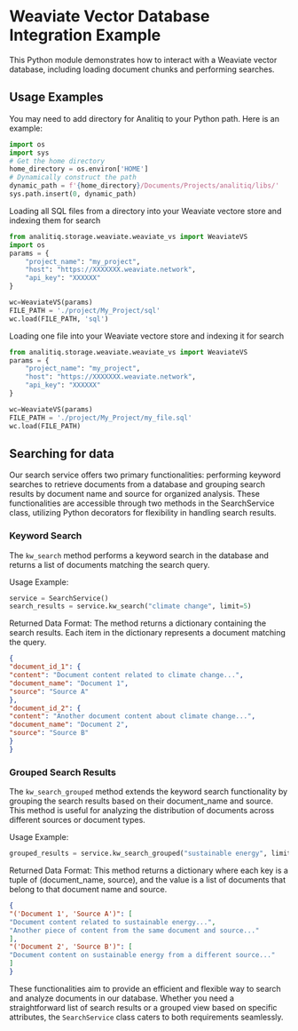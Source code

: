 # Weaviate Vector Database Integration Example

This Python module demonstrates how to interact with a Weaviate vector database, including loading document chunks and performing searches.

## Usage Examples

You may need to add directory for Analitiq to your Python path.
Here is an example:
```python
import os
import sys
# Get the home directory
home_directory = os.environ['HOME']
# Dynamically construct the path
dynamic_path = f'{home_directory}/Documents/Projects/analitiq/libs/'
sys.path.insert(0, dynamic_path)
```

Loading all SQL files from a directory into your Weaviate vectore store and indexing them for search

```python
from analitiq.storage.weaviate.weaviate_vs import WeaviateVS
import os
params = {
    "project_name": "my_project",
    "host": "https://XXXXXXX.weaviate.network",
    "api_key": "XXXXXX"
}

wc=WeaviateVS(params)
FILE_PATH = './project/My_Project/sql'
wc.load(FILE_PATH, 'sql')
```

Loading one file into your Weaviate vectore store and indexing it for search

```python
from analitiq.storage.weaviate.weaviate_vs import WeaviateVS
params = {
    "project_name": "my_project",
    "host": "https://XXXXXXX.weaviate.network",
    "api_key": "XXXXXX"
}

wc=WeaviateVS(params)
FILE_PATH = './project/My_Project/my_file.sql'
wc.load(FILE_PATH)
```

## Searching for data
Our search service offers two primary functionalities: performing keyword searches to retrieve documents from a database and grouping search results by document name and source for organized analysis. These functionalities are accessible through two methods in the SearchService class, utilizing Python decorators for flexibility in handling search results.

### Keyword Search
The `kw_search` method performs a keyword search in the database and returns a list of documents matching the search query.

Usage Example:
```python
service = SearchService()
search_results = service.kw_search("climate change", limit=5)
```
Returned Data Format:
The method returns a dictionary containing the search results. Each item in the dictionary represents a document matching the query.

```json
{
"document_id_1": {
"content": "Document content related to climate change...",
"document_name": "Document 1",
"source": "Source A"
},
"document_id_2": {
"content": "Another document content about climate change...",
"document_name": "Document 2",
"source": "Source B"
}
}
```
### Grouped Search Results
The `kw_search_grouped` method extends the keyword search functionality by grouping the search results based on their document_name and source. This method is useful for analyzing the distribution of documents across different sources or document types.

Usage Example:
```python
grouped_results = service.kw_search_grouped("sustainable energy", limit=5)
```
Returned Data Format:
This method returns a dictionary where each key is a tuple of (document_name, source), and the value is a list of documents that belong to that document name and source.

```json
{
"('Document 1', 'Source A')": [
"Document content related to sustainable energy...",
"Another piece of content from the same document and source..."
],
"('Document 2', 'Source B')": [
"Document content on sustainable energy from a different source..."
]
}
```
These functionalities aim to provide an efficient and flexible way to search and analyze documents in our database. Whether you need a straightforward list of search results or a grouped view based on specific attributes, the `SearchService` class caters to both requirements seamlessly.



